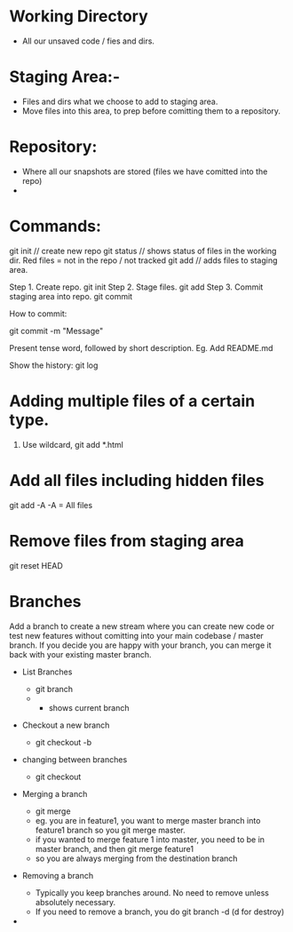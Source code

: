 # Working Directory
- All our unsaved code / fies and dirs.

# Staging Area:-
- Files and dirs what we choose to add to staging area.
- Move files into this area, to prep before comitting them to a repository.

# Repository:
- Where all our snapshots are stored (files we have comitted into the repo)
- 

# Commands:
git init <repo-name> //     create new repo
git status //               shows status of files in the working dir. Red files = not in the repo / not tracked
git add <file> //           adds files to staging area. 


Step 1. Create repo. git init
Step 2. Stage files. git add
Step 3. Commit staging area into repo. git commit

How to commit: 

git commit -m "Message"

Present tense word, followed by short description. Eg. Add README.md

Show the history: git log

# Adding multiple files of a certain type. 
1. Use wildcard, git add *.html

# Add all files including hidden files
git add -A 
-A = All files

# Remove files from staging area
git reset HEAD <file>


# Branches
Add a branch to create a new stream where you can create new code or test new features without comitting into your main codebase / master branch. 
If you decide you are happy with your branch, you can merge it back with your existing master branch.

- List Branches
    - git branch
    - * shows current branch

- Checkout a new branch
    - git checkout -b <new branch name>

- changing between branches
    - git checkout <branch-name>

- Merging a branch
    - git merge <branch to merge into CURRENT branch> 
    - eg. you are in feature1, you want to merge master branch into feature1 branch so you git merge master. 
    - if you wanted to merge feature 1 into master, you need to be in master branch, and then git merge feature1
    - so you are always merging from the destination branch

- Removing a branch
    - Typically you keep branches around. No need to remove unless absolutely necessary. 
    - If you need to remove a branch, you do git branch -d (d for destroy) <branch-name>
- 

